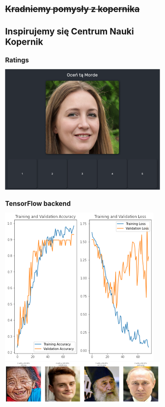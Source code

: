 # ~~Kradniemy pomysły z kopernika~~ 
# Inspirujemy się Centrum Nauki Kopernik

## Ratings
![rating](./images/rating.png "Rating website")
## TensorFlow backend
![accuracy](./images/Accuracy.png "Training Accuracy (Basic 4-layer model ~250 training images)")
![classification](./images/classification.png "First Image Classification (Basic 4-layer model ~250 training images)")
